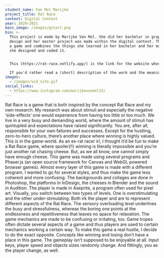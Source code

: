 ```yaml
---
student_name: Van Mol Marijke
project_title: Rat Race
context: Digital Context
year: 2020—2021
main_image: /images/gstart.png
bio: >-
  This project is made by Marijke Van Mol. She did her bachelor in graphic
  design and her master project was made within the digital context. The work is
  a game and combines the things she learned in her bachelor and her master as
  she designed and coded it.


  This (https://rat-race.netlify.app/) is the link for the website where you can both play the game and read through my process.

  If you'd rather read a (short) description of the work and the meaning behind several choices I made, then you might want to read the text below! 
images:
  - /images/vid_site.gif
social_links:
  - https://www.instagram.com/marijkevanmol15/
---
```

Rat Race is a game that is both inspired by the concept Rat Race and my own research. My research was about stimuli and especially the negative ‘side-effects’ one would experience from having too little or too much. We live in a very busy and demanding world, where the amount of stimuli has quintupled and expectations have raised significantly. You are, after all, responsible for your own failures and successes.
Except for the hustling, zero-to-hero culture, there’s another place where winning is highly valued. This is in the game-world. As an ex-rat racer irl, I thought it’d be fun to make a Rat Race game, where spoiler(!!) winning is literally impossible and you’re just another rat chasing cheese. But, as we all know, one cannot simply have enough cheese.
This game was made using several programs and Phaser.js (an open source framework for Canvas and WebGL powered browser games). Almost every layer of this game is made with a different program. I wanted to go for several styles, and thus make the game less coherent and more confusing. The backgrounds and collages are done in Photoshop, the platforms in InDesign, the cheeses in Blender and the sound in Audition. The player is made in Aseprite, a program often used for pixel art. 
Visually, you switch between two types of levels. One is overstimulating and the other under-stimulating. Both irk the player and are to represent different aspects of the Rat Race. The sensory overloading level underlines the busy and stressfulness, whereas the boring one points at the endlessness and repetitiveness that leaves no space for relaxation.
The game mechanics are made to be confusing or irritating, too. Game tropes often dictate several aspects of a game and thus players are used to certain mechanics working a certain way. To make this game a real hustle, I decide to do the exact opposite. Concepts like winning and losing don’t have a place in this game. The gameplay isn’t supposed to be enjoyable at all. Input keys, player speed and objects sizes randomly change. And fittingly, you as the player change, as well.